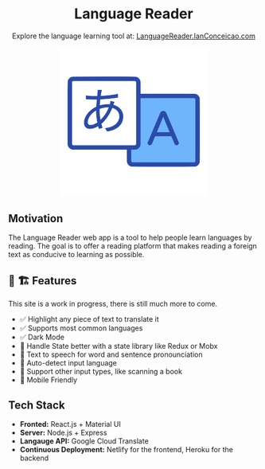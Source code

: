 <div align='center'>
  
<h1 style="border-bottom: none">Language Reader</h1>

<p>Explore the language learning tool at: <a href="https://languagereader.ianconceicao.com">LanguageReader.IanConceicao.com</a></p>

<a href="https://languagereader.ianconceicao.com">
<img width="300" src="logo-fullsize.png">
</a>

</div>

## Motivation

<p>The Language Reader web app is a tool to help people learn languages by reading. The goal is to offer a reading platform that makes reading a foreign text as conducive to learning as possible.<p>

## 🚧 🏗️ Features

<p>This site is a work in progress, there is still much more to come. <p>

- ✅ Highlight any piece of text to translate it
- ✅ Supports most common languages
- ✅ Dark Mode
- 🔲 Handle State better with a state library like Redux or Mobx
- 🔲 Text to speech for word and sentence pronounciation
- 🔲 Auto-detect input language
- 🔲 Support other input types, like scanning a book
- 🔲 Mobile Friendly

## Tech Stack

- **Fronted:** React.js + Material UI
- **Server:** Node.js + Express
- **Langauge API:** Google Cloud Translate
- **Continuous Deployment:** Netlify for the frontend, Heroku for the backend
